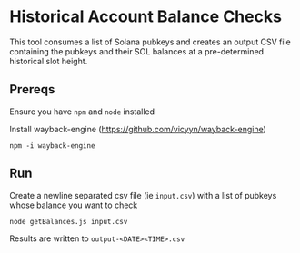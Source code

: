 # Historical Account Balance Checks

This tool consumes a list of Solana pubkeys and creates an output CSV file containing the pubkeys and their SOL balances at a pre-determined historical slot height.

## Prereqs

Ensure you have `npm` and `node` installed

Install wayback-engine (https://github.com/vicyyn/wayback-engine)

`npm -i wayback-engine`

## Run

Create a newline separated csv file (ie `input.csv`) with a list of pubkeys whose balance you want to check

`node getBalances.js input.csv`

Results are written to `output-<DATE><TIME>.csv`
